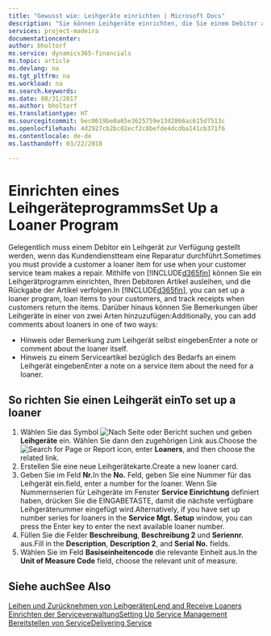 ```yaml
---
title: "Gewusst wie: Leihgeräte einrichten | Microsoft Docs"
description: "Sie können Leihgeräte einrichten, die Sie einem Debitor ausleihen können, wenn er Serviceartikel im Service hat."
services: project-madeira
documentationcenter: 
author: bholtorf
ms.service: dynamics365-financials
ms.topic: article
ms.devlang: na
ms.tgt_pltfrm: na
ms.workload: na
ms.search.keywords: 
ms.date: 08/31/2017
ms.author: bholtorf
ms.translationtype: HT
ms.sourcegitcommit: bec0619be0a65e3625759e13d2866ac615d7513c
ms.openlocfilehash: 4d2927cb2bc02ecf2c8befde4dcdba141cb371f6
ms.contentlocale: de-de
ms.lasthandoff: 03/22/2018

---
```

# <a name="set-up-a-loaner-program"></a><span data-ttu-id="4ee65-103">Einrichten eines Leihgeräteprogramms</span><span class="sxs-lookup"><span data-stu-id="4ee65-103">Set Up a Loaner Program</span></span>
<span data-ttu-id="4ee65-104">Gelegentlich muss einem Debitor ein Leihgerät zur Verfügung gestellt werden, wenn das Kundendienstteam eine Reparatur durchführt.</span><span class="sxs-lookup"><span data-stu-id="4ee65-104">Sometimes you must provide a customer a loaner item for use when your customer service team makes a repair.</span></span> <span data-ttu-id="4ee65-105">Mithilfe von [!INCLUDE[d365fin](includes/d365fin_md.md)] können Sie ein Leihgerätprogramm einrichten, Ihren Debitoren Artikel ausleihen, und die Rückgabe der Artikel verfolgen.</span><span class="sxs-lookup"><span data-stu-id="4ee65-105">In [!INCLUDE[d365fin](includes/d365fin_md.md)], you can set up a loaner program, loan items to your customers, and track receipts when customers return the items.</span></span> <span data-ttu-id="4ee65-106">Darüber hinaus können Sie Bemerkungen über Leihgeräte in einer von zwei Arten hinzuzufügen:</span><span class="sxs-lookup"><span data-stu-id="4ee65-106">Additionally, you can add comments about loaners in one of two ways:</span></span>  
  
* <span data-ttu-id="4ee65-107">Hinweis oder Bemerkung zum Leihgerät selbst eingeben</span><span class="sxs-lookup"><span data-stu-id="4ee65-107">Enter a note or comment about the loaner itself.</span></span>  
* <span data-ttu-id="4ee65-108">Hinweis zu einem Serviceartikel bezüglich des Bedarfs an einem Leihgerät eingeben</span><span class="sxs-lookup"><span data-stu-id="4ee65-108">Enter a note on a service item about the need for a loaner.</span></span>  

## <a name="to-set-up-a-loaner"></a><span data-ttu-id="4ee65-109">So richten Sie einen Leihgerät ein</span><span class="sxs-lookup"><span data-stu-id="4ee65-109">To set up a loaner</span></span>  
1. <span data-ttu-id="4ee65-110">Wählen Sie das Symbol ![Nach Seite oder Bericht suchen](media/ui-search/search_small.png "Nach Seite oder Bericht suchen") und geben **Leihgeräte** ein. Wählen Sie dann den zugehörigen Link aus.</span><span class="sxs-lookup"><span data-stu-id="4ee65-110">Choose the ![Search for Page or Report](media/ui-search/search_small.png "Search for Page or Report icon") icon, enter **Loaners**, and then choose the related link.</span></span>  
2. <span data-ttu-id="4ee65-111">Erstellen Sie eine neue Leihgerätekarte.</span><span class="sxs-lookup"><span data-stu-id="4ee65-111">Create a new loaner card.</span></span> 
3. <span data-ttu-id="4ee65-112">Geben Sie im Feld **Nr.**</span><span class="sxs-lookup"><span data-stu-id="4ee65-112">In the **No.**</span></span> <span data-ttu-id="4ee65-113">Feld,  geben Sie eine Nummer für das Leihgerät ein.</span><span class="sxs-lookup"><span data-stu-id="4ee65-113">field, enter a number for the loaner.</span></span> <span data-ttu-id="4ee65-114">Wenn Sie Nummernserien für Leihgeräte im Fenster **Service Einrichtung** definiert haben, drücken Sie die EINGABETASTE, damit die nächste verfügbare Leihgerätenummer eingefügt wird.</span><span class="sxs-lookup"><span data-stu-id="4ee65-114">Alternatively, if you have set up number series for loaners in the **Service Mgt. Setup** window, you can press the Enter key to enter the next available loaner number.</span></span>  
4. <span data-ttu-id="4ee65-115">Füllen Sie die Felder **Beschreibung**, **Beschreibung 2** und **Seriennr.** aus.</span><span class="sxs-lookup"><span data-stu-id="4ee65-115">Fill in the **Description**, **Description 2**, and **Serial No.** fields.</span></span>  
5. <span data-ttu-id="4ee65-116">Wählen Sie im Feld **Basiseinheitencode** die relevante Einheit aus.</span><span class="sxs-lookup"><span data-stu-id="4ee65-116">In the **Unit of Measure Code** field, choose the relevant unit of measure.</span></span>  
  
## <a name="see-also"></a><span data-ttu-id="4ee65-117">Siehe auch</span><span class="sxs-lookup"><span data-stu-id="4ee65-117">See Also</span></span>
[<span data-ttu-id="4ee65-118">Leihen und Zurücknehmen von Leihgeräten</span><span class="sxs-lookup"><span data-stu-id="4ee65-118">Lend and Receive Loaners</span></span>](service-how-to-lend-receive-loaners.md)  
[<span data-ttu-id="4ee65-119">Einrichten der Serviceverwaltung</span><span class="sxs-lookup"><span data-stu-id="4ee65-119">Setting Up Service Management</span></span>](service-setup-service.md)  
[<span data-ttu-id="4ee65-120">Bereitstellen von Service</span><span class="sxs-lookup"><span data-stu-id="4ee65-120">Delivering Service</span></span>](service-deliver-service.md)  



